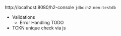 http://localhost:8080/h2-console `jdbc:h2:mem:testdb`

* Validations
  - Error Handling TODO
* TCKN unique check via js